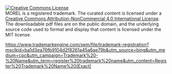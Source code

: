 <a rel="license" href="http://creativecommons.org/licenses/by-nc/4.0/"><img alt="Creative Commons License" style="border-width:0" src="https://i.creativecommons.org/l/by-nc/4.0/80x15.png" /></a><br /><span xmlns:dct="http://purl.org/dc/terms/" property="dct:title">MOREL</span> is a registered trademark. The curated content is licensed under a <a rel="license" href="http://creativecommons.org/licenses/by-nc/4.0/">Creative Commons Attribution-NonCommercial 4.0 International License</a>. The downloadable pdf files are on the public domain, and the underlying source code used to format and display that content is licensed under the MIT license.

https://www.trademarkengine.com/sem/file/trademark-registration?msclkid=ba1d3ea76fb9104d2f8261a45a6ae79b&utm_source=bing&utm_medium=cpc&utm_campaign=Trademark%20-%20Name&utm_term=register%20trademark%20name&utm_content=Register%20Trademark%20Name%20(Exact)
